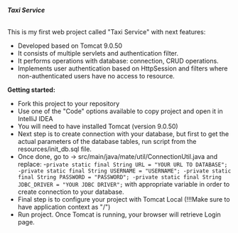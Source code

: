 ###### **Taxi Service**

This is my first web project called "Taxi Service" with next features:
- Developed based on Tomcat 9.0.50
- It consists of multiple servlets and authentication filter. 
- It performs operations with database: connection, CRUD operations.
- Implements user authentication based on HttpSession and filters 
where non-authenticated users have no access to resource.


**Getting started:**
- Fork this project to your repository
- Use one of the "Code" options available to copy project and open it in IntelliJ IDEA
- You will need to have installed Tomcat (version 9.0.50)
- Next step is to create connection with your database, but first to get the actual parameters of the database tables,
run script from the resources/init_db.sql file.
- Once done, go to  -> src/main/java/mate/util/ConnectionUtil.java and replace:
-`private static final String URL = "YOUR URL TO DATABASE";
-private static final String USERNAME = "USERNAME";
-private static final String PASSWORD = "PASSWORD";
-private static final String JDBC_DRIVER = "YOUR JDBC DRIVER";`
with appropriate variable in order to create connection to your database.
- Final step is to configure your project with Tomcat Local (!!!Make sure to have application context as "/")
- Run project. Once Tomcat is running, your browser will retrieve Login page.